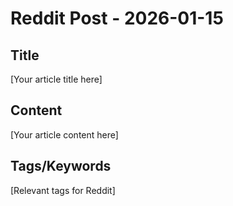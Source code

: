 # Reddit Post - 2026-01-15

## Title
[Your article title here]

## Content
[Your article content here]

## Tags/Keywords
[Relevant tags for Reddit]
